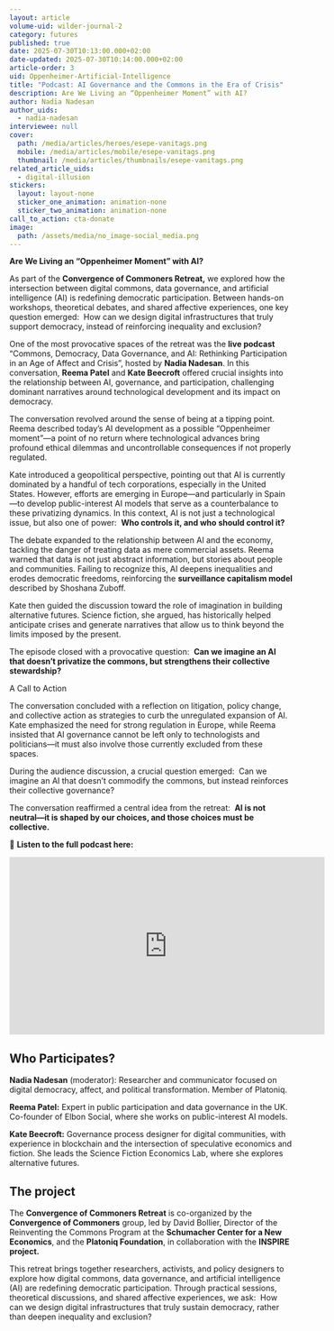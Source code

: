 ```yaml
---
layout: article
volume-uid: wilder-journal-2
category: futures
published: true
date: 2025-07-30T10:13:00.000+02:00
date-updated: 2025-07-30T10:14:00.000+02:00
article-order: 3
uid: Oppenheimer-Artificial-Intelligence
title: "Podcast: AI Governance and the Commons in the Era of Crisis"
description: Are We Living an “Oppenheimer Moment” with AI?
author: Nadia Nadesan
author_uids:
  - nadia-nadesan
interviewee: null
cover:
  path: /media/articles/heroes/esepe-vanitags.png
  mobile: /media/articles/mobile/esepe-vanitags.png
  thumbnail: /media/articles/thumbnails/esepe-vanitags.png
related_article_uids:
  - digital-illusion
stickers:
  layout: layout-none
  sticker_one_animation: animation-none
  sticker_two_animation: animation-none
call_to_action: cta-donate
image:
  path: /assets/media/no_image-social_media.png
---
```

**Are We Living an “Oppenheimer Moment” with AI?**

As part of the **Convergence of Commoners Retreat,** we explored how the intersection between digital commons, data governance, and artificial intelligence (AI) is redefining democratic participation. Between hands-on workshops, theoretical debates, and shared affective experiences, one key question emerged:  How can we design digital infrastructures that truly support democracy, instead of reinforcing inequality and exclusion?

One of the most provocative spaces of the retreat was the **live podcast** “Commons, Democracy, Data Governance, and AI: Rethinking Participation in an Age of Affect and Crisis”, hosted by **Nadia Nadesan**. In this conversation, **Reema Patel** and **Kate Beecroft** offered crucial insights into the relationship between AI, governance, and participation, challenging dominant narratives around technological development and its impact on democracy.

The conversation revolved around the sense of being at a tipping point. Reema described today’s AI development as a possible “Oppenheimer moment”—a point of no return where technological advances bring profound ethical dilemmas and uncontrollable consequences if not properly regulated.

Kate introduced a geopolitical perspective, pointing out that AI is currently dominated by a handful of tech corporations, especially in the United States. However, efforts are emerging in Europe—and particularly in Spain—to develop public-interest AI models that serve as a counterbalance to these privatizing dynamics. In this context, AI is not just a technological issue, but also one of power:  **Who controls it, and who should control it?**

The debate expanded to the relationship between AI and the economy, tackling the danger of treating data as mere commercial assets. Reema warned that data is not just abstract information, but stories about people and communities. Failing to recognize this, AI deepens inequalities and erodes democratic freedoms, reinforcing the **surveillance capitalism model** described by Shoshana Zuboff.

Kate then guided the discussion toward the role of imagination in building alternative futures. Science fiction, she argued, has historically helped anticipate crises and generate narratives that allow us to think beyond the limits imposed by the present.

The episode closed with a provocative question:  **Can we imagine an AI that doesn’t privatize the commons, but strengthens their collective stewardship?**

A Call to Action

The conversation concluded with a reflection on litigation, policy change, and collective action as strategies to curb the unregulated expansion of AI. Kate emphasized the need for strong regulation in Europe, while Reema insisted that AI governance cannot be left only to technologists and politicians—it must also involve those currently excluded from these spaces.

During the audience discussion, a crucial question emerged:  Can we imagine an AI that doesn’t commodify the commons, but instead reinforces their collective governance?

The conversation reaffirmed a central idea from the retreat:  **AI is not neutral—it is shaped by our choices, and those choices must be collective.**

📌 **Listen to the full podcast here:**

<iframe width="560" height="315" src="https://www.youtube.com/embed/MJ9tsA572Go?si=8CXutkBnfgCJJA2i" title="YouTube video player" frameborder="0" allow="accelerometer; autoplay; clipboard-write; encrypted-media; gyroscope; picture-in-picture; web-share" referrerpolicy="strict-origin-when-cross-origin" allowfullscreen></iframe>

## **Who Participates?**

**Nadia Nadesan** (moderator): Researcher and communicator focused on digital democracy, affect, and political transformation. Member of Platoniq.  

**Reema Patel:** Expert in public participation and data governance in the UK. Co-founder of Elbon Social, where she works on public-interest AI models.  

**Kate Beecroft:** Governance process designer for digital communities, with experience in blockchain and the intersection of speculative economics and fiction. She leads the Science Fiction Economics Lab, where she explores alternative futures.  

## **The project**

The **Convergence of Commoners Retreat** is co-organized by the **Convergence of Commoners** group, led by David Bollier, Director of the Reinventing the Commons Program at the **Schumacher Center for a New Economics**, and the **Platoniq Foundation**, in collaboration with the **INSPIRE project.**

This retreat brings together researchers, activists, and policy designers to explore how digital commons, data governance, and artificial intelligence (AI) are redefining democratic participation. Through practical sessions, theoretical discussions, and shared affective experiences, we ask:  How can we design digital infrastructures that truly sustain democracy, rather than deepen inequality and exclusion?
